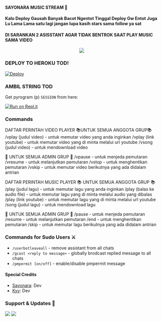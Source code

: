 #### SAYONARA MUSIC STREAM 🎼
#### **Kalo Deploy Gausah Banyak Bacot Ngentot Tinggal Deploy Gw Entot Juga Lu Lama Lama satu lagi jangan lupa kasih stars sama follow ya sat**
#### **DI SARANKAN 2 ASISSTANT AGAR TIDAK BENTROK SAAT PLAY MUSIC SAMA VIDEO**
<p align="center">
   <img src="https://telegra.ph/file/665d722d8eab95f49d86b.jpg"> 
</p>

### DEPLOY TO HEROKU TOD!
[![Deploy](https://www.herokucdn.com/deploy/button.svg)](https://heroku.com/deploy?template=https://github.com/krisnadiwangga/Sayonara-musicstream)

### AMBIL STRING TOD
Get pyrogram (p)  `SESSION` from here:

[![Run on Repl.it](https://repl.it/badge/github/ChankitSaini/GenerateStringSession)](https://replit.com/@ChankitSaini/GenerateStringSession)

### Commands 
DAFTAR PERINTAH VIDEO PLAYER
📚UNTUK SEMUA ANGGOTA GRUP📚
/vplay (judul video) - untuk memutar video yang anda inginkan 
/vplay (link youtube) - untuk memutar video yang di minta melalui url youtube
/vsong (judul video) - untuk mendownload video

📒 UNTUK SEMUA ADMIN GRUP 📒
/vpause - untuk menjeda pemutaran
/vresume - untuk melanjutkan pemutaran
/vstop - untuk menghentikan pemutaran
/vskip - untuk memutar video berikutnya yang ada didalam antrian

 DAFTAR PERINTAH MUSIC PLAYER 
📚 UNTUK SEMUA ANGGOTA GRUP 📚
/play (judul lagu) - untuk memutar lagu yang anda inginkan 
/play (balas ke audio file) - untuk memutar lagu yang di minta melalui audio yang dibalas
/play (link youtube) - untuk memutar lagu yang di minta melalui url youtube
/song (judul lagu) - untuk mendownload lagu

📒 UNTUK SEMUA ADMIN GRUP 📒
/pause - untuk menjeda pemutaran
/resume - untuk melanjutkan pemutaran
/end - untuk menghentikan pemutaran
/skip - untuk memutar lagu berikutnya yang ada didalam antrian

### Commands for Sudo Users ⚔️
- `/userbotleaveall` - remove assistant from all chats
- `/gcast <reply to message>` - globally brodcast replied message to all chats
- `/pmpermit [on/off]` - enable/disable pmpermit message

#### Special Credits
- [Sayonara](https://github.com/krisnadiwangga): Dev
- [Kyy](https://github.com/UserLazy): Dev

### Support & Updates 🎑
<a href="https://t.me/NaraXmusic"><img src="https://img.shields.io/badge/Join-Group%20Support-blue.svg?style=for-the-badge&logo=Telegram"></a> <a href="https://t.me/sayonara_story"><img src="https://img.shields.io/badge/Join-Updates%20Channel-blue.svg?style=for-the-badge&logo=Telegram"></a>

